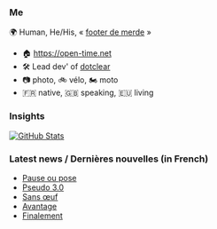 ### Me

🌍 Human, He/His, « [footer de merde](https://open-time.net/post/2013/07/17/La-veritable-histoire-du-Footer-de-merde-) » 
* 🏠 https://open-time.net 
* 🛠️ Lead dev' of [dotclear](https://git.dotclear.org/dev/dotclear)
* 📷 photo, 🚲 vélo, 🏍️ moto 
* 🇫🇷 native, 🇬🇧 speaking, 🇪🇺 living

### Insights

[![GitHub Stats](https://github-readme-stats-sigma-five.vercel.app/api?username=franck-paul)](https://github.com/franck-paul)

### Latest news / Dernières nouvelles (in French)

<!-- BLOG-POST-LIST:START -->
- [Pause ou pose](https://open-time.net/post/2024/07/15/Pause-ou-pose)
- [Pseudo 3.0](https://open-time.net/post/2024/07/14/Pseudo-30)
- [Sans œuf](https://open-time.net/post/2024/07/13/Sans-oeuf)
- [Avantage](https://open-time.net/post/2024/07/12/Avantage)
- [Finalement](https://open-time.net/post/2024/07/11/Finalement)
<!-- BLOG-POST-LIST:END -->
